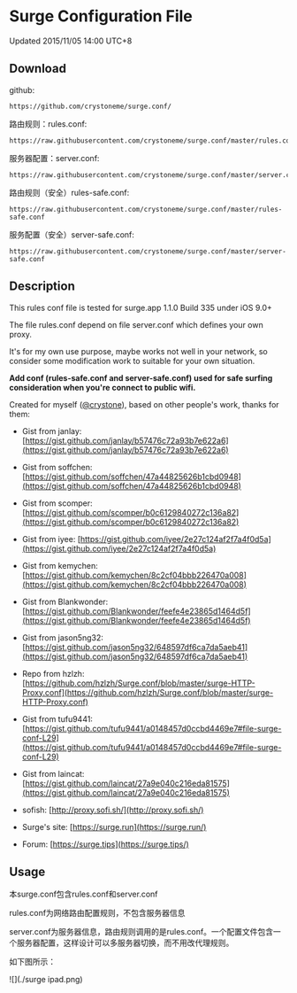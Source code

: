 # Surge Configuration File 

Updated 2015/11/05 14:00 UTC+8

## **Download**

github: 
 
	https://github.com/crystoneme/surge.conf/

路由规则：rules.conf: 
	
	https://raw.githubusercontent.com/crystoneme/surge.conf/master/rules.conf

服务器配置：server.conf: 

	https://raw.githubusercontent.com/crystoneme/surge.conf/master/server.conf

路由规则（安全）rules-safe.conf: 
	
	https://raw.githubusercontent.com/crystoneme/surge.conf/master/rules-safe.conf

服务配置（安全）server-safe.conf: 

	https://raw.githubusercontent.com/crystoneme/surge.conf/master/server-safe.conf

## **Description**

 This rules conf file is tested for surge.app 1.1.0 Build 335 under iOS 9.0+

 The file rules.conf depend on file server.conf which defines your own proxy.

 It's for my own use purpose, maybe works not well in your network, so consider some modification work to suitable for your own situation. 

 **Add conf (rules-safe.conf and server-safe.conf) used for safe surfing consideration when you're connect to public wifi.**

 Created for myself ([@crystone](https://twitter.com/crystone)), based on other people's work, thanks for them:

* Gist from janlay: [https://gist.github.com/janlay/b57476c72a93b7e622a6](https://gist.github.com/janlay/b57476c72a93b7e622a6)

* Gist from soffchen: [https://gist.github.com/soffchen/47a44825626b1cbd0948](https://gist.github.com/soffchen/47a44825626b1cbd0948)

* Gist from scomper: [https://gist.github.com/scomper/b0c6129840272c136a82](https://gist.github.com/scomper/b0c6129840272c136a82)

* Gist from iyee: [https://gist.github.com/iyee/2e27c124af2f7a4f0d5a](https://gist.github.com/iyee/2e27c124af2f7a4f0d5a)

* Gist from kemychen: [https://gist.github.com/kemychen/8c2cf04bbb226470a008](https://gist.github.com/kemychen/8c2cf04bbb226470a008)

* Gist from Blankwonder: [https://gist.github.com/Blankwonder/feefe4e23865d1464d5f](https://gist.github.com/Blankwonder/feefe4e23865d1464d5f)

* Gist from jason5ng32: [https://gist.github.com/jason5ng32/648597df6ca7da5aeb41](https://gist.github.com/jason5ng32/648597df6ca7da5aeb41)

* Repo from hzlzh: [https://github.com/hzlzh/Surge.conf/blob/master/surge-HTTP-Proxy.conf](https://github.com/hzlzh/Surge.conf/blob/master/surge-HTTP-Proxy.conf)

* Gist from tufu9441: [https://gist.github.com/tufu9441/a0148457d0ccbd4469e7#file-surge-conf-L29](https://gist.github.com/tufu9441/a0148457d0ccbd4469e7#file-surge-conf-L29)

* Gist from laincat: [https://gist.github.com/laincat/27a9e040c216eda81575](https://gist.github.com/laincat/27a9e040c216eda81575)

* sofish: [http://proxy.sofi.sh/](http://proxy.sofi.sh/)

* Surge's site: [https://surge.run](https://surge.run/)

* Forum: [https://surge.tips](https://surge.tips/)

## **Usage**

本surge.conf包含rules.conf和server.conf

rules.conf为网络路由配置规则，不包含服务器信息

server.conf为服务器信息，路由规则调用的是rules.conf。一个配置文件包含一个服务器配置，这样设计可以多服务器切换，而不用改代理规则。

如下图所示：

![](./surge ipad.png)